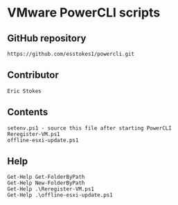 # VMware PowerCLI scripts

## GitHub repository

    https://github.com/esstokes1/powercli.git

## Contributor

    Eric Stokes

## Contents

    setenv.ps1 - source this file after starting PowerCLI
    Reregister-VM.ps1
    offline-esxi-update.ps1

## Help

    Get-Help Get-FolderByPath
    Get-Help New-FolderByPath
    Get-Help .\Reregister-VM.ps1
    Get-Help .\offline-esxi-update.ps1

